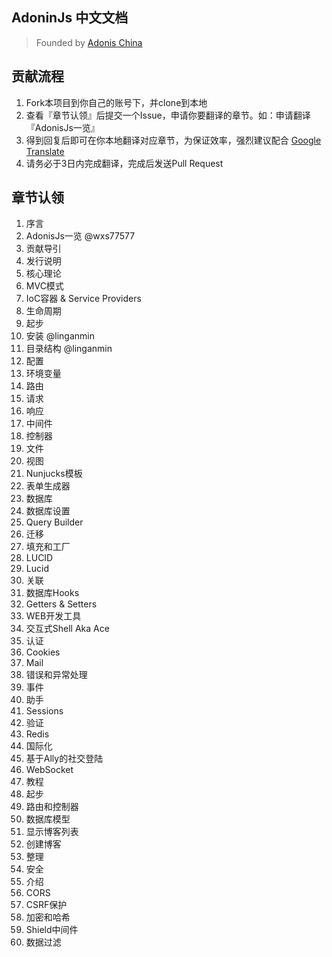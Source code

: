 ## AdoninJs 中文文档
> Founded by [Adonis China](http://adonis-china.org)

## 贡献流程
1. Fork本项目到你自己的账号下，并clone到本地
1. 查看『章节认领』后提交一个Issue，申请你要翻译的章节。如：申请翻译『AdonisJs一览』
1. 得到回复后即可在你本地翻译对应章节，为保证效率，强烈建议配合 [Google Translate](https://translate.google.cn/)
1. 请务必于3日内完成翻译，完成后发送Pull Request

## 章节认领
1. 序言
1. AdonisJs一览 @wxs77577
1. 贡献导引
1. 发行说明
1. 核心理论
1. MVC模式
1. IoC容器 & Service Providers
1. 生命周期
1. 起步
1. 安装 @linganmin
1. 目录结构 @linganmin
1. 配置
1. 环境变量
1. 路由
1. 请求
1. 响应
1. 中间件
1. 控制器
1. 文件
1. 视图
1. Nunjucks模板
1. 表单生成器
1. 数据库
1. 数据库设置
1. Query Builder
1. 迁移
1. 填充和工厂
1. LUCID
1. Lucid
1. 关联
1. 数据库Hooks
1. Getters & Setters
1. WEB开发工具
1. 交互式Shell Aka Ace
1. 认证
1. Cookies
1. Mail
1. 错误和异常处理
1. 事件
1. 助手
1. Sessions
1. 验证
1. Redis
1. 国际化
1. 基于Ally的社交登陆
1. WebSocket
1. 教程
1. 起步
1. 路由和控制器
1. 数据库模型
1. 显示博客列表
1. 创建博客
1. 整理
1. 安全
1. 介绍
1. CORS
1. CSRF保护
1. 加密和哈希
1. Shield中间件
1. 数据过滤